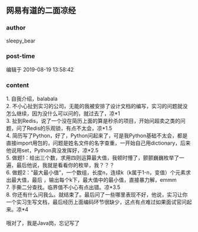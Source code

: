 ## 网易有道的二面凉经
### author 
sleepy_bear
### post-time 

编辑于  2019-08-19 13:58:42
### content 
<div class="post-topic-des nc-post-content">
 <div>
  1. 自我介绍，balabala
 </div>
 <div>
  2. 不小心扯到实习的公司，无能的我被安排了设计文档的编写，实习的问题就没怎么继续，因为没什么可以问的，就过去了，凉*1
 </div>
 <div>
  3. 扯到Redis，说了一个没在简历上面的算是秒杀的项目，开始问超卖之类的问题，问了Redis的乐观锁，有点不太会，凉*1.5
 </div>
 <div>
  4. 简历写了Python，好了，Python问起来了，可是我Python基础不太会，都是直接import用包的，问题是姓名文件的名字查重，一开始自己用dictionary，后来他说用set，Python真没发挥好，凉*2.5
 </div>
 <div>
  5. 做题1：给出三个数，求用四则运算最大值，我顿时懵了，颤颤巍巍枚举了一遍，最后他说，我就是看看你的枚举，我？？？
 </div>
 <div>
  6. 做题2：“最大最小值”，一个数组，长度n，连续k（k属于1-n，变值）个元素求出最大值，最后
  <span>
   ，输出每个k下，最大值中的最小值，直接暴力解，emmm
  </span>
 </div>
 <div>
  <span>
   7. 手撕二分查找。临界值不小心有点出错。凉*3.5
  </span>
 </div>
 <div>
  <span>
   8. 你还有什么问我么。就结束了。最后问了一些哪里表现不好，他说，实习让你一个实习生写文档，最后经历上面编码环节很缺少，这点有点难过如果面试官问起来。凉*4
  </span>
 </div>
 <div>
  <span>
   <br/>
  </span>
 </div>
 <div>
  <span>
   哦对了，我是Java岗，忘记写了
  </span>
 </div>
</div>

